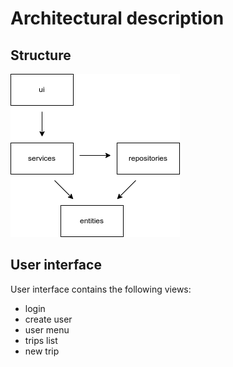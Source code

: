# Architectural description

## Structure
<img src="structure-subfolders.png"> 

## User interface
User interface contains the following views:
- login 
- create user
- user menu
- trips list
- new trip
